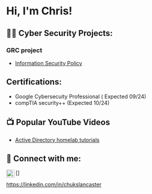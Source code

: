 <h1>Hi, I'm Chris! </h1>

<h2>👨‍💻  Cyber Security Projects:</h2>

<h3>GRC project</h3>

- [Information Security Policy](https://github.com/DevKiris/Information-security-policy-1.0)

<h2>  Certifications:</h2>

- Google Cybersecuity Professional ( Expected 09/24)
- compTIA security++ (Expected 10/24)

<h2>📺 Popular YouTube Videos</h2>

- [Active Directory homelab tutorials](https://www.youtube.com/watch?v=a83ASGn_V_s)


<h2> 🤳 Connect with me:</h2>

[<img align="left" alt="JoshMadakor | LinkedIn" width="22px" src="https://cdn.jsdelivr.net/npm/simple-icons@v3/icons/linkedin.svg" />]


 https://linkedin.com/in/chukslancaster
<!--
*
